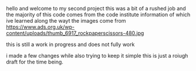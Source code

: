 hello and welcome to my second project this was a bit of a rushed job and the majority of this code comes from the code institute information of which ive learned along the wayt the images come from https://www.ads.org.uk/wp-content/uploads/thumb_6917_rockpaperscissors-480.jpg

this is still a work in progress and does not fully work 


i made a few changes while also trying to keep it simple this is just a roiugh draft for the time being.